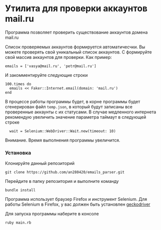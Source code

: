 # Утилита для проверки аккаунтов mail.ru

Программа позволяет проверить существование аккаунтов домена mail.ru

Список проверяемых аккаунтов формируется автоматичесчки. Вы можете проверять свой уникальный список аккаунтов.
C формируйте свой массив аккаунтов для проверки. Как пример: 
```
emails = ['vasya@mail.ru', 'petr@mail.ru']
```
И закомментируйте следующие строки

```
100.times do
  emails << Faker::Internet.email(domain: 'mail.ru')
end
```
В процессе работы программы будет, в корне программы будет сгенерирован файл `temp.json`, в который будут записаны все проверенные аккаунты с их статусами.
В случае медленного интернета рекомендую увеличить значение параметра таймаут в следующей строке
```
  wait = Selenium::WebDriver::Wait.new(timeout: 10)
```
Внимание. Время выполнения программы увеличится.

### Установка

Клонируйте данный репозиторий
```
git clone https://github.com/an280420/emails_parser.git
```
Перейдите в папку репозитория и выполните команду 
```
bundle install
```
Программа использует браузер Firefox и инструмент Selenium. Для работы Selenium в Firefox, у вас должен быть установлен [geckodriver](https://github.com/mozilla/geckodriver)


Для запуска программы наберите в консоле
```
ruby main.rb
```
